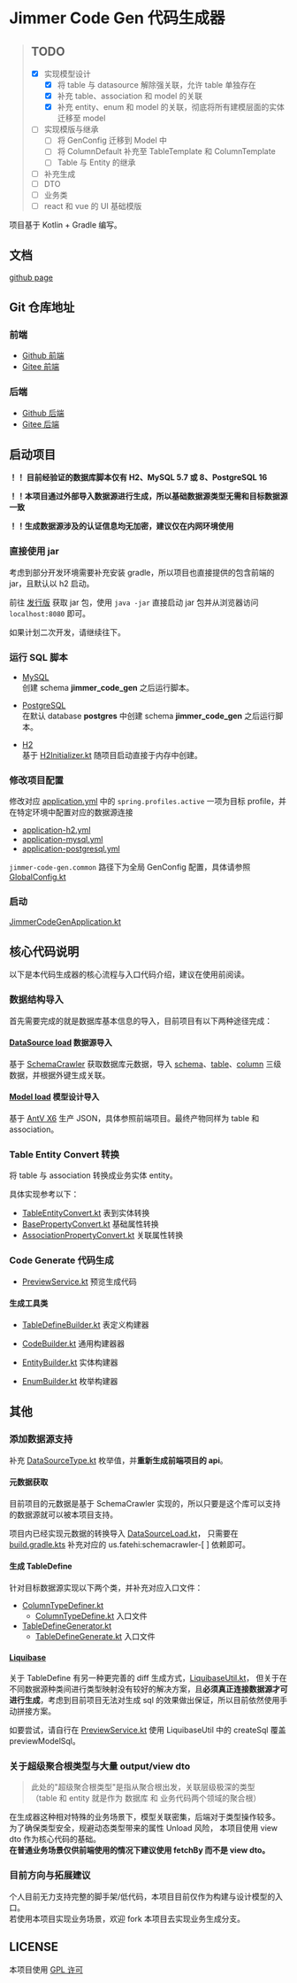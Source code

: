 # Jimmer Code Gen 代码生成器

> ## TODO
> 
> - [x] 实现模型设计
>   - [x] 将 table 与 datasource 解除强关联，允许 table 单独存在
>   - [x] 补充 table、association 和 model 的关联
>   - [x] 补充 entity、enum 和 model 的关联，彻底将所有建模层面的实体迁移至 model 
> - [ ] 实现模版与继承
>   - [ ] 将 GenConfig 迁移到 Model 中
>   - [ ] 将 ColumnDefault 补充至 TableTemplate 和 ColumnTemplate
>   - [ ] Table 与 Entity 的继承
> - [ ] 补充生成
>  - [ ] DTO
>  - [ ] 业务类
>  - [ ] react 和 vue 的 UI 基础模版

项目基于 Kotlin + Gradle 编写。

## 文档

[github page](https://pot-mot.github.io/jimmer-code-gen-doc/)

## Git 仓库地址

### 前端
- [Github 前端](https://github.com/pot-mot/jimmer-code-gen-vue3)
- [Gitee 前端](https://gitee.com/run-around---whats-wrong/jimmer-code-gen-vue3)

### 后端
- [Github 后端](https://github.com/pot-mot/jimmer-code-gen-kotlin)
- [Gitee 后端](https://gitee.com/run-around---whats-wrong/jimmer-code-gen-kotlin)

## 启动项目

**！！ 目前经验证的数据库脚本仅有 H2、MySQL 5.7 或 8、PostgreSQL 16**

**！！本项目通过外部导入数据源进行生成，所以基础数据源类型无需和目标数据源一致**

**！！生成数据源涉及的认证信息均无加密，建议仅在内网环境使用**

### 直接使用 jar

考虑到部分开发环境需要补充安装 gradle，所以项目也直接提供的包含前端的 jar，且默认以 h2 启动。

前往 [发行版](https://github.com/pot-mot/jimmer-code-gen-kotlin/releases) 获取 jar 包，使用 `java -jar` 直接启动 jar 包并从浏览器访问 `localhost:8080` 即可。

如果计划二次开发，请继续往下。

### 运行 SQL 脚本

- [MySQL](src%2Fmain%2Fresources%2Fsql%2Fmysql%2Fjimmer_code_gen.sql)  
创建 schema **jimmer_code_gen** 之后运行脚本。

- [PostgreSQL](src%2Fmain%2Fresources%2Fsql%2Fpostgresql%2Fjimmer_code_gen.sql)  
在默认 database **postgres** 中创建 schema **jimmer_code_gen** 之后运行脚本。

- [H2](src%2Fmain%2Fresources%2Fsql%2Fh2%2Fjimmer_code_gen.sql)  
基于 [H2Initializer.kt](src%2Fmain%2Fkotlin%2Ftop%2Fpotmot%2Fconfig%2FH2Initializer.kt) 随项目启动直接于内存中创建。

### 修改项目配置

修改对应 [application.yml](src%2Fmain%2Fresources%2Fapplication.yml) 中的 `spring.profiles.active` 一项为目标 profile，并在特定环境中配置对应的数据源连接
- [application-h2.yml](src%2Fmain%2Fresources%2Fapplication-h2.yml)
- [application-mysql.yml](src%2Fmain%2Fresources%2Fapplication-mysql.yml)
- [application-postgresql.yml](src%2Fmain%2Fresources%2Fapplication-postgresql.yml)

`jimmer-code-gen.common` 路径下为全局 GenConfig 配置，具体请参照 [GlobalConfig.kt](src%2Fmain%2Fkotlin%2Ftop%2Fpotmot%2Fconfig%2FGlobalConfig.kt)

### 启动

[JimmerCodeGenApplication.kt](src%2Fmain%2Fkotlin%2Ftop%2Fpotmot%2FJimmerCodeGenApplication.kt)


## 核心代码说明

以下是本代码生成器的核心流程与入口代码介绍，建议在使用前阅读。

### 数据结构导入

首先需要完成的就是数据库基本信息的导入，目前项目有以下两种途径完成：

#### [DataSource load](src%2Fmain%2Fkotlin%2Ftop%2Fpotmot%2Fcore%2Fdatabase%2Fload%2FDataSourceLoad.kt) 数据源导入

基于 [SchemaCrawler](https://github.com/schemacrawler/SchemaCrawler) 获取数据库元数据，导入 [schema](src%2Fmain%2Fkotlin%2Ftop%2Fpotmot%2Fmodel%2FGenSchema.kt)、[table](src%2Fmain%2Fkotlin%2Ftop%2Fpotmot%2Fmodel%2FGenTable.kt)、[column](src%2Fmain%2Fkotlin%2Ftop%2Fpotmot%2Fmodel%2FGenColumn.kt) 三级数据，并根据外键生成关联。

#### [Model load](src%2Fmain%2Fkotlin%2Ftop%2Fpotmot%2Fcore%2Fdatabase%2Fload%2FModelLoad.kt) 模型设计导入

基于 [AntV X6](https://x6.antv.antgroup.com/) 生产 JSON，具体参照前端项目。最终产物同样为 table 和 association。

### Table Entity Convert 转换

将 table 与 association 转换成业务实体 entity。

具体实现参考以下：

- [TableEntityConvert.kt](src%2Fmain%2Fkotlin%2Ftop%2Fpotmot%2Fcore%2Fentity%2Fconvert%2FTableEntityConvert.kt) 表到实体转换
- [BasePropertyConvert.kt](src%2Fmain%2Fkotlin%2Ftop%2Fpotmot%2Fcore%2Fentity%2Fconvert%2FBasePropertyConvert.kt) 基础属性转换
- [AssociationPropertyConvert.kt](src%2Fmain%2Fkotlin%2Ftop%2Fpotmot%2Fcore%2Fentity%2Fconvert%2FAssociationPropertyConvert.kt) 关联属性转换

### Code Generate 代码生成

- [PreviewService.kt](src%2Fmain%2Fkotlin%2Ftop%2Fpotmot%2Fservice%2FPreviewService.kt) 预览生成代码

#### 生成工具类

- [TableDefineBuilder.kt](src%2Fmain%2Fkotlin%2Ftop%2Fpotmot%2Fcore%2Fdatabase%2Fgenerate%2Fbuilder%2FTableDefineBuilder.kt) 表定义构建器

- [CodeBuilder.kt](src%2Fmain%2Fkotlin%2Ftop%2Fpotmot%2Fcore%2Fentity%2Fgenerate%2Fbuilder%2FCodeBuilder.kt) 通用构建器器

- [EntityBuilder.kt](src%2Fmain%2Fkotlin%2Ftop%2Fpotmot%2Fcore%2Fentity%2Fgenerate%2Fbuilder%2FEntityBuilder.kt) 实体构建器
- [EnumBuilder.kt](src%2Fmain%2Fkotlin%2Ftop%2Fpotmot%2Fcore%2Fentity%2Fgenerate%2Fbuilder%2FEnumBuilder.kt) 枚举构建器

## 其他

### 添加数据源支持

补充 [DataSourceType.kt](src%2Fmain%2Fkotlin%2Ftop%2Fpotmot%2Fenumeration%2FDataSourceType.kt) 枚举值，并**重新生成前端项目的 api**。

#### 元数据获取

目前项目的元数据是基于 SchemaCrawler 实现的，所以只要是这个库可以支持的数据源就可以被本项目支持。

项目内已经实现元数据的转换导入 [DataSourceLoad.kt](src%2Fmain%2Fkotlin%2Ftop%2Fpotmot%2Fcore%2Fdatabase%2Fload%2FDataSourceLoad.kt)，
只需要在 [build.gradle.kts](build.gradle.kts) 补充对应的 us.fatehi:schemacrawler-[ ] 依赖即可。


#### 生成 TableDefine

针对目标数据源实现以下两个类，并补充对应入口文件：

- [ColumnTypeDefiner.kt](src%2Fmain%2Fkotlin%2Ftop%2Fpotmot%2Fcore%2Fdatabase%2Fgenerate%2FcolumnTypeDefiner%2FColumnTypeDefiner.kt)
  - [ColumnTypeDefine.kt](src%2Fmain%2Fkotlin%2Ftop%2Fpotmot%2Fcore%2Fdatabase%2Fgenerate%2FcolumnTypeDefiner%2FColumnTypeDefine.kt) 入口文件
- [TableDefineGenerator.kt](src%2Fmain%2Fkotlin%2Ftop%2Fpotmot%2Fcore%2Fdatabase%2Fgenerate%2FTableDefineGenerator.kt)
  - [TableDefineGenerate.kt](src%2Fmain%2Fkotlin%2Ftop%2Fpotmot%2Fcore%2Fdatabase%2Fgenerate%2FTableDefineGenerate.kt) 入口文件

#### [Liquibase](https://www.liquibase.org/)
关于 TableDefine 有另一种更完善的 diff 生成方式，[LiquibaseUtil.kt](src%2Fmain%2Fkotlin%2Ftop%2Fpotmot%2Futils%2Fliquibase%2FLiquibaseUtil.kt)，
但关于在不同数据源种类间进行类型映射没有较好的解决方案，且**必须真正连接数据源才可进行生成**，考虑到目前项目无法对生成 sql 的效果做出保证，所以目前依然使用手动拼接方案。

如要尝试，请自行在 [PreviewService.kt](src%2Fmain%2Fkotlin%2Ftop%2Fpotmot%2Fservice%2FPreviewService.kt) 使用 LiquibaseUtil 中的 createSql 覆盖 previewModelSql。

### 关于超级聚合根类型与大量 output/view dto
> 此处的"超级聚合根类型"是指从聚合根出发，关联层级极深的类型  
> （table 和 entity 就是作为 数据库 和 业务代码两个领域的聚合根）

在生成器这种相对特殊的业务场景下，模型关联密集，后端对于类型操作较多。
为了确保类型安全，规避动态类型带来的属性 Unload 风险，
本项目使用 view dto 作为核心代码的基础。  
**在普通业务场景仅供前端使用的情况下建议使用 fetchBy 而不是 view dto。**

### 目前方向与拓展建议
个人目前无力支持完整的脚手架/低代码，本项目目前仅作为构建与设计模型的入口。  
若使用本项目实现业务场景，欢迎 fork 本项目去实现业务生成分支。

## LICENSE

本项目使用 [GPL 许可](LICENSE)
